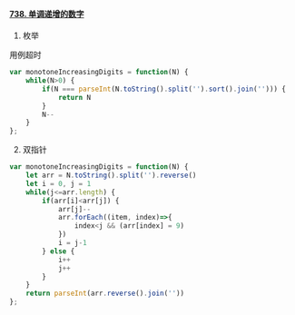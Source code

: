 #### [738. 单调递增的数字](https://leetcode-cn.com/problems/monotone-increasing-digits/)

1. 枚举

用例超时

```js
var monotoneIncreasingDigits = function(N) {
    while(N>0) {
        if(N === parseInt(N.toString().split('').sort().join(''))) {
            return N
        }
        N--
    }
};
```



2. 双指针

```js
var monotoneIncreasingDigits = function(N) {
    let arr = N.toString().split('').reverse()
    let i = 0, j = 1
    while(j<=arr.length) {
        if(arr[i]<arr[j]) {
            arr[j]--
            arr.forEach((item, index)=>{
                index<j && (arr[index] = 9)
            })
            i = j-1
        } else {
            i++
            j++
        }
    }
    return parseInt(arr.reverse().join(''))
};
```

